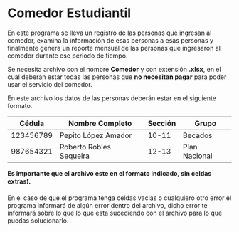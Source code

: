 # Comedor Estudiantil

En este programa se lleva un registro de las personas que ingresan
al comedor, examina la información de esas personas a esas personas y finalmente genera un reporte
mensual de las personas que ingresaron al comedor durante ese
periodo de tiempo.

Se necesita archivo con el nombre **Comedor** y con extensión
**.xlsx**, en el cual deberán estar todas las personas que **no
necesitan pagar** para poder usar el servicio del comedor.

En este archivo los datos de las personas deberán estar en el siguiente formato.

|Cédula|Nombre Completo| Sección | Grupo |
|--------|--------------------|------|----------|
|123456789| Pepito López Amador| 10-11|  Becados |
|987654321|Roberto Robles Sequeira|12-13|Plan Nacional|

**Es importante que el archivo este en el formato indicado, sin celdas extras❗.**

En el caso de que el programa tenga celdas vacias o cualquiero otro error el programa informará de algún error
dentro del archivo, dicho error te informará sobre lo que lo que esta sucediendo con el archivo
para lo que puedas solucionarlo.
